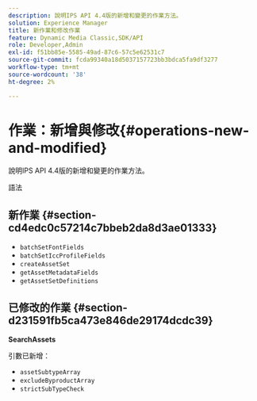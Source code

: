 ```yaml
---
description: 說明IPS API 4.4版的新增和變更的作業方法。
solution: Experience Manager
title: 新作業和修改作業
feature: Dynamic Media Classic,SDK/API
role: Developer,Admin
exl-id: f51bb85e-5585-49ad-87c6-57c5e62531c7
source-git-commit: fcda99340a18d5037157723bb3bdca5fa9df3277
workflow-type: tm+mt
source-wordcount: '38'
ht-degree: 2%

---
```


# 作業：新增與修改{#operations-new-and-modified}

說明IPS API 4.4版的新增和變更的作業方法。

語法

## 新作業 {#section-cd4edc0c57214c7bbeb2da8d3ae01333}

* `batchSetFontFields`
* `batchSetIccProfileFields`
* `createAssetSet`
* `getAssetMetadataFields`
* `getAssetSetDefinitions`

## 已修改的作業 {#section-d231591fb5ca473e846de29174dcdc39}

**SearchAssets**

引數已新增：

* `assetSubtypeArray`
* `excludeByproductArray`
* `strictSubTypeCheck`
